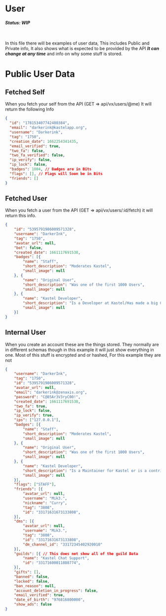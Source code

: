 # User
#### ***Status: WIP***
<br>

In this file there will be examples of user data, This includes Public and Private info, It also shows what is expected to be provided by the API ***It can change at any time*** and info on why some stuff is stored.
<br>

# Public User Data

## Fetched Self

When you fetch your self from the API (GET => api/vx/users/@me) It will return the following Info

```json
{
  "id": "178153407742480384",
  "email": "darkerink@kastelapp.org",
  "username": "Darkerink",
  "tag": "1750",
  "creation_date": 1662254341435,
  "email_verified": true,
  "two_fa": false,
  "two_fa_verified": false,
  "ip_verify": false,
  "ip_lock": false,
  "badges": 1004, // Badges are in Bits
  "flags": [], // Flags will Soon be in Bits
  "friends": []
}
```

## Fetched User

When you fetch a user from the API (GET => api/vx/users/:id/fetch) it will return this info.

```json
{
    "id": "5395791986009571328",
    "username": "DarkerInk",
    "tag": "1750",
    "avatar_url": null,
    "bot": false,
    "created_date": 1661117691538,
    "badges": [{
        "name": "Staff",
        "short_description": "Moderates Kastel",
        "small_image": null
    }, {
        "name": "Original User",
        "short_description": "Was one of the first 1000 Users",
        "small_image": null
    }, {
        "name": "Kastel Developer",
        "short_description": "Is a Developer at Kastel/Has made a big Commit to the Project",
        "small_image": null
    }]
}
```

## Internal User

When you create an account these are the things stored. They normally are in different schemas though in this example it will just show everything in one. Most of this stuff is encrypted and or hashed, For this example they are not

```json
{
    "username": "DarkerInk",
    "tag": "1750",
    "id": "5395791986009571328",
    "avatar_url": null,
    "email": "darkerink@zenaxis.org",
    "password": "C@85Ar3V3ryC00!",
    "created_date": 1661117691538,
    "two_fa": true,
    "ip_lock": false,
    "ip_verify": true,
    "ips": ["127.0.0.1"],
    "badges": [{
        "name": "Staff",
        "short_description": "Moderates Kastel",
        "small_image": null
    }, {
        "name": "Original User",
        "short_description": "Was one of the first 1000 Users",
        "small_image": null
    }, {
        "name": "Kastel Developer",
        "short_description": "Is a Maintainer for Kastel or is a contributor",
        "small_image": null
    }],
    "flags": ["STAFF"],
    "friends": [{
        "avatar_url": null,
        "username": "Mik3.",
        "nickname": "Curry",
        "tag": "3808",
        "id": "33171631673133808",
    }],
    "dms": [{
        "avatar_url": null,
        "username": "Mik3.",
        "tag": "3808",
        "id": "33171631673133808",
        "dm_channel_id": "33172345402920010"
    }],
    "guilds": [{ // This does not show all of the guild Data 
        "name": "Kastel Chat Support",
        "id": "33171600011808774",
    }],
    "gifts": [],
    "banned": false,
    "locked": false,
    "ban_reason": null,
    "account_deletion_in_progress": false,
    "email_verified": true,
    "date_of_birth": "976816800000",
    "show_ads": false
}
```